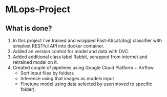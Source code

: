 # MLops-Project

## What is done?
1. In this project i've trained and wrapped Fast-AI(cat/dog) classifier with simplest RESTful API into docker container.
2. Added an version control for model and data with DVC.
3. Added additional class label Rabbit, scrapped from internet and retrained model on it.
4. Created couple of pipelines using Google Cloud Platform + Airflow
   - Sort input files by folders
   - Inference using that images as models input
   - Finetune model using data selected by user(moved to specific folder).

